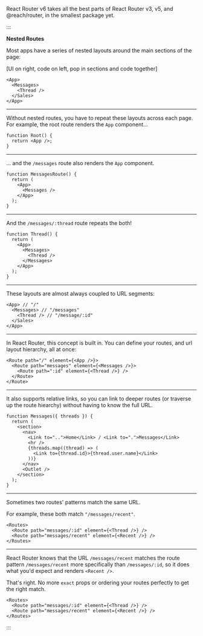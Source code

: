 React Router v6 takes all the best parts of React Router v3, v5, and @reach/router, in the smallest package yet.

:::

**Nested Routes**

Most apps have a series of nested layouts around the main sections of the page:

[UI on right, code on left, pop in sections and code together]

```tsx
<App>
  <Messages>
    <Thread />
  </Sales>
</App>
```

---

Without nested routes, you have to repeat these layouts across each page. For example, the root route renders the `App` component...

```tsx
function Root() {
  return <App />;
}
```

---

... and the `/messages` route also renders the `App` component.

```tsx [3,5]
function MessagesRoute() {
  return (
    <App>
      <Messages />
    </App>
  );
}
```

---

And the `/messages/:thread` route repeats the both!

```tsx [3,4,6,7]
function Thread() {
  return (
    <App>
      <Messages>
        <Thread />
      </Messages>
    </App>
  );
}
```

---

These layouts are almost always coupled to URL segments:

```tsx
<App> // "/"
  <Messages> // "/messages"
    <Thread /> // "/message/:id"
  </Sales>
</App>
```

---

In React Router, this concept is built in. You can define your routes, and url layout hierarchy, all at once:

```tsx
<Route path="/" element={<App />}>
  <Route path="messages" element={<Messages />}>
    <Route path=":id" element={<Thread />} />
  </Route>
</Route>
```

---

It also supports relative links, so you can link to deeper routes (or traverse up the route hiearchy) without having to know the full URL.

```tsx [6]
function Messages({ threads }) {
  return (
    <section>
      <nav>
        <Link to="..">Home</Link> / <Link to=".">Messages</Link>
        <hr />
        {threads.map((thread) => (
          <Link to={thread.id}>{thread.user.name}</Link>
        ))}
      </nav>
      <Outlet />
    </section>
  );
}
```

---

Sometimes two routes' patterns match the same URL.

For example, these both match `"/messages/recent"`.

```tsx
<Routes>
  <Route path="messages/:id" element={<Thread />} />
  <Route path="messages/recent" element={<Recent />} />
</Routes>
```

---

React Router knows that the URL `/messages/recent` matches the route pattern `/messages/recent` more specifically than `/messages/:id`, so it does what you'd expect and renders `<Recent />`.

That's right. No more `exact` props or ordering your routes perfectly to get the right match.

```tsx [3]
<Routes>
  <Route path="messages/:id" element={<Thread />} />
  <Route path="messages/recent" element={<Recent />} />
</Routes>
```

:::
